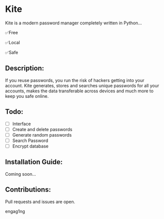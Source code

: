 # Kite
Kite is a modern password manager completely written in Python...

✅Free

✅Local

✅Safe

## Description:
If you reuse passwords, you run the risk of hackers getting into your account. Kite generates, stores and searches unique passwords for all your accounts, makes the data transferable across devices and much more to keep you safe online.

## Todo:
- [ ] Interface
- [ ] Create and delete passwords
- [ ] Generate random passwords
- [ ] Search Password
- [ ] Encrypt database

## Installation Guide:
Coming soon...

## Contributions:
Pull requests and issues are open.

engag1ng
